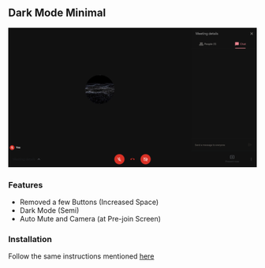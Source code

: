 ## Dark Mode Minimal

<img src="/images/dark-mode-minimal.png">


### Features
- Removed a few Buttons (Increased Space)
- Dark Mode (Semi)
- Auto Mute and Camera (at Pre-join Screen)

### Installation 
Follow the same instructions mentioned [here](https://github.com/elvistony/meet-addons/)
